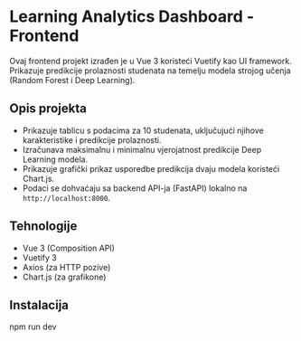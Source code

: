 # Learning Analytics Dashboard - Frontend

Ovaj frontend projekt izrađen je u Vue 3 koristeći Vuetify kao UI framework. Prikazuje predikcije prolaznosti studenata na temelju modela strojog učenja (Random Forest i Deep Learning). 

## Opis projekta

- Prikazuje tablicu s podacima za 10 studenata, uključujući njihove karakteristike i predikcije prolaznosti.
- Izračunava maksimalnu i minimalnu vjerojatnost predikcije Deep Learning modela.
- Prikazuje grafički prikaz usporedbe predikcija dvaju modela koristeći Chart.js.
- Podaci se dohvaćaju sa backend API-ja (FastAPI) lokalno na `http://localhost:8000`.

## Tehnologije

- Vue 3 (Composition API)
- Vuetify 3
- Axios (za HTTP pozive)
- Chart.js (za grafikone)

## Instalacija
npm run dev
